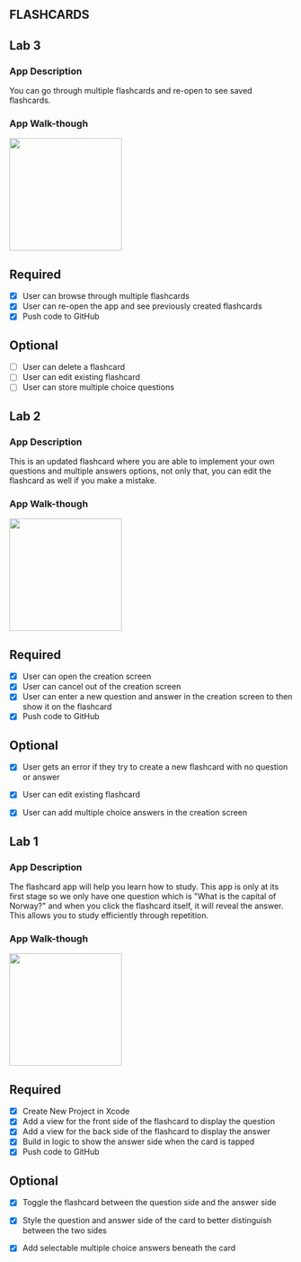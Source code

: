 ## FLASHCARDS

## Lab 3

### App Description
You can go through multiple flashcards and re-open to see saved flashcards.

### App Walk-though

<img src="https://submissions.us-east-1.linodeobjects.com/mobile_app_design/VES80dTV.gif" width=200><br>

## Required
- [X] User can browse through multiple flashcards
- [X] User can re-open the app and see previously created flashcards
- [X] Push code to GitHub
## Optional
- [ ] User can delete a flashcard
- [ ] User can edit existing flashcard
- [ ] User can store multiple choice questions

## Lab 2

### App Description
This is an updated flashcard where you are able to implement your own questions and multiple answers options, not only that, you can edit the flashcard as well if you make a mistake.

### App Walk-though

<img src="https://user-images.githubusercontent.com/75414965/159103919-0c20b58a-eb41-4e52-b186-5fa3d9728032.gif" width=200><br>

## Required
- [x] User can open the creation screen
- [x] User can cancel out of the creation screen
- [x] User can enter a new question and answer in the creation screen to then show it on the flashcard
- [x] Push code to GitHub
## Optional
- [x] User gets an error if they try to create a new flashcard with no question or answer
- [x] User can edit existing flashcard
- [x] User can add multiple choice answers in the creation screen


## Lab 1

### App Description
The flashcard app will help you learn how to study. This app is only at its first stage so we only have one question which is "What is the capital of Norway?" and when you click the flashcard itself, it will reveal the answer. This allows you to study efficiently through repetition. 

### App Walk-though

<img src="https://user-images.githubusercontent.com/75414965/156236089-5dc4a4d6-9064-470a-96de-c2000960c8c6.gif" width=200><br>

## Required
- [X] Create New Project in Xcode
- [X] Add a view for the front side of the flashcard to display the question
- [X] Add a view for the back side of the flashcard to display the answer
- [X] Build in logic to show the answer side when the card is tapped
- [X] Push code to GitHub
## Optional
- [X] Toggle the flashcard between the question side and the answer side
- [X] Style the question and answer side of the card to better distinguish between the two sides
- [X] Add selectable multiple choice answers beneath the card

